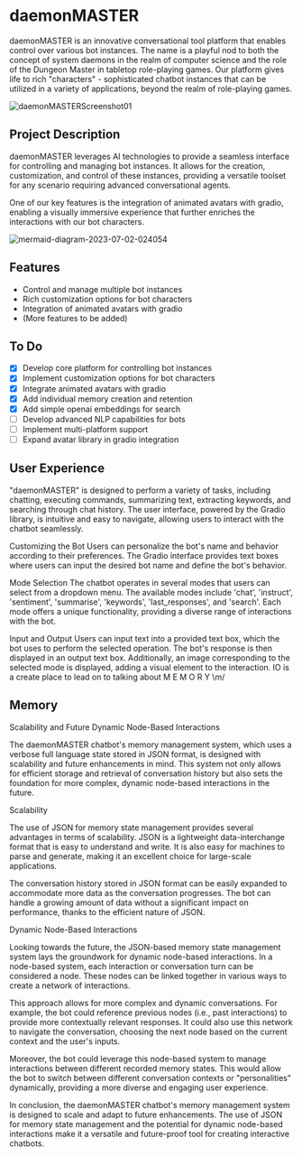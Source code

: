 # daemonMASTER

daemonMASTER is an innovative conversational tool platform that enables control over various bot instances. The name is a playful nod to both the concept of system daemons in the realm of computer science and the role of the Dungeon Master in tabletop role-playing games. Our platform gives life to rich "characters" - sophisticated chatbot instances that can be utilized in a variety of applications, beyond the realm of role-playing games. 

![daemonMASTERScreenshot01](https://github.com/EveryOneIsGross/daemonMASTER/assets/23621140/0289cd19-13b8-4cc2-91e1-9c063e3c582c)

## Project Description

daemonMASTER leverages AI technologies to provide a seamless interface for controlling and managing bot instances. It allows for the creation, customization, and control of these instances, providing a versatile toolset for any scenario requiring advanced conversational agents. 

One of our key features is the integration of animated avatars with gradio, enabling a visually immersive experience that further enriches the interactions with our bot characters.

![mermaid-diagram-2023-07-02-024054](https://github.com/EveryOneIsGross/daemonMASTER/assets/23621140/3c4607fc-d9ee-4f99-8266-76829e8888a2)

## Features

- Control and manage multiple bot instances
- Rich customization options for bot characters
- Integration of animated avatars with gradio
- (More features to be added)

## To Do

- [x] Develop core platform for controlling bot instances
- [x] Implement customization options for bot characters
- [x] Integrate animated avatars with gradio
- [x] Add individual memory creation and retention
- [x] Add simple openai embeddings for search
- [ ] Develop advanced NLP capabilities for bots
- [ ] Implement multi-platform support
- [ ] Expand avatar library in gradio integration

## User Experience

"daemonMASTER" is designed to perform a variety of tasks, including chatting, executing commands, summarizing text, extracting keywords, and searching through chat history. The user interface, powered by the Gradio library, is intuitive and easy to navigate, allowing users to interact with the chatbot seamlessly.

Customizing the Bot
Users can personalize the bot's name and behavior according to their preferences. The Gradio interface provides text boxes where users can input the desired bot name and define the bot's behavior.

Mode Selection
The chatbot operates in several modes that users can select from a dropdown menu. The available modes include 'chat', 'instruct', 'sentiment', 'summarise', 'keywords', 'last_responses', and 'search'. Each mode offers a unique functionality, providing a diverse range of interactions with the bot.

Input and Output
Users can input text into a provided text box, which the bot uses to perform the selected operation. The bot's response is then displayed in an output text box. Additionally, an image corresponding to the selected mode is displayed, adding a visual element to the interaction. IO is a create place to lead on to talking about M E M O R Y \m/

## Memory

Scalability and Future Dynamic Node-Based Interactions

The daemonMASTER chatbot's memory management system, which uses a verbose full language state stored in JSON format, is designed with scalability and future enhancements in mind. This system not only allows for efficient storage and retrieval of conversation history but also sets the foundation for more complex, dynamic node-based interactions in the future.

Scalability

The use of JSON for memory state management provides several advantages in terms of scalability. JSON is a lightweight data-interchange format that is easy to understand and write. It is also easy for machines to parse and generate, making it an excellent choice for large-scale applications.

The conversation history stored in JSON format can be easily expanded to accommodate more data as the conversation progresses. The bot can handle a growing amount of data without a significant impact on performance, thanks to the efficient nature of JSON.

Dynamic Node-Based Interactions

Looking towards the future, the JSON-based memory state management system lays the groundwork for dynamic node-based interactions. In a node-based system, each interaction or conversation turn can be considered a node. These nodes can be linked together in various ways to create a network of interactions.

This approach allows for more complex and dynamic conversations. For example, the bot could reference previous nodes (i.e., past interactions) to provide more contextually relevant responses. It could also use this network to navigate the conversation, choosing the next node based on the current context and the user's inputs.

Moreover, the bot could leverage this node-based system to manage interactions between different recorded memory states. This would allow the bot to switch between different conversation contexts or "personalities" dynamically, providing a more diverse and engaging user experience.

In conclusion, the daemonMASTER chatbot's memory management system is designed to scale and adapt to future enhancements. The use of JSON for memory state management and the potential for dynamic node-based interactions make it a versatile and future-proof tool for creating interactive chatbots.
